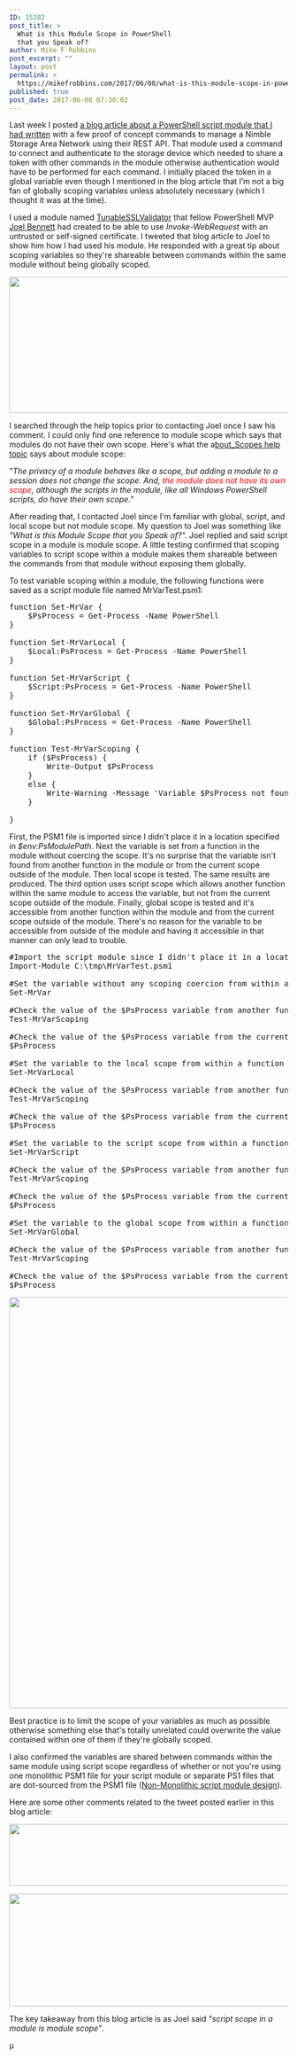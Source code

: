 ```yaml
---
ID: 15282
post_title: >
  What is this Module Scope in PowerShell
  that you Speak of?
author: Mike F Robbins
post_excerpt: ""
layout: post
permalink: >
  https://mikefrobbins.com/2017/06/08/what-is-this-module-scope-in-powershell-that-you-speak-of/
published: true
post_date: 2017-06-08 07:30:02
---
```

Last week I posted <a href="http://mikefrobbins.com/2017/06/01/powershell-and-the-nimble-storage-rest-api/" target="_blank" rel="noopener noreferrer">a blog article about a PowerShell script module that I had written</a> with a few proof of concept commands to manage a Nimble Storage Area Network using their REST API. That module used a command to connect and authenticate to the storage device which needed to share a token with other commands in the module otherwise authentication would have to be performed for each command. I initially placed the token in a global variable even though I mentioned in the blog article that I’m not a big fan of globally scoping variables unless absolutely necessary (which I thought it was at the time).

I used a module named <a href="https://github.com/Jaykul/Tunable-SSL-Validator" target="_blank" rel="noopener noreferrer">TunableSSLValidator</a> that fellow PowerShell MVP <a href="https://twitter.com/Jaykul" target="_blank" rel="noopener noreferrer">Joel Bennett</a> had created to be able to use <em>Invoke-WebRequest</em> with an untrusted or self-signed certificate. I tweeted that blog article to Joel to show him how I had used his module. He responded with a great tip about scoping variables so they're shareable between commands within the same module without being globally scoped.

<a href="https://twitter.com/Jaykul/status/870380357052387328" target="_blank" rel="noopener noreferrer"><img class="alignnone size-full wp-image-15286" src="http://mikefrobbins.com/wp-content/uploads/2017/06/module-scope1a.jpg" alt="" width="588" height="246" /></a>

I searched through the help topics prior to contacting Joel once I saw his comment. I could only find one reference to module scope which says that modules do not have their own scope. Here's what the a<a href="https://msdn.microsoft.com/en-us/powershell/reference/5.1/microsoft.powershell.core/about/about_scopes" target="_blank" rel="noopener noreferrer">bout_Scopes help topic</a> says about module scope:

<em>"The privacy of a module behaves like a scope, but adding a module to a session does not change the scope. And, <span style="color: #ff0000;">the module does not have its own scope</span>, although the scripts in the module, like all Windows PowerShell scripts, do have their own scope."</em>

After reading that, I contacted Joel since I'm familiar with global, script, and local scope but not module scope. My question to Joel was something like <em>"What is this Module Scope that you Speak of?".</em> Joel replied and said script scope in a module is module scope. A little testing confirmed that scoping variables to script scope within a module makes them shareable between the commands from that module without exposing them globally.

To test variable scoping within a module, the following functions were saved as a script module file named MrVarTest.psm1:
<pre class="lang:ps decode:true " title="MrVarTest.psm1">function Set-MrVar {
    $PsProcess = Get-Process -Name PowerShell
}

function Set-MrVarLocal {
    $Local:PsProcess = Get-Process -Name PowerShell
}

function Set-MrVarScript {
    $Script:PsProcess = Get-Process -Name PowerShell
}

function Set-MrVarGlobal {
    $Global:PsProcess = Get-Process -Name PowerShell
}

function Test-MrVarScoping {
    if ($PsProcess) {
        Write-Output $PsProcess
    }
    else {
        Write-Warning -Message 'Variable $PsProcess not found!'
    }
    
}</pre>
First, the PSM1 file is imported since I didn't place it in a location specified in <em>$env:PsModulePath</em>. Next the variable is set from a function in the module without coercing the scope. It's no surprise that the variable isn't found from another function in the module or from the current scope outside of the module. Then local scope is tested. The same results are produced. The third option uses script scope which allows another function within the same module to access the variable, but not from the current scope outside of the module. Finally, global scope is tested and it's accessible from another function within the module and from the current scope outside of the module. There's no reason for the variable to be accessible from outside of the module and having it accessible in that manner can only lead to trouble.
<pre class="lang:ps decode:true ">#Import the script module since I didn't place it in a location specified in $env:PSModulePath
Import-Module C:\tmp\MrVarTest.psm1

#Set the variable without any scoping coercion from within a function in the module
Set-MrVar

#Check the value of the $PsProcess variable from another function in the same module
Test-MrVarScoping

#Check the value of the $PsProcess variable from the current scope
$PsProcess

#Set the variable to the local scope from within a function in the module
Set-MrVarLocal

#Check the value of the $PsProcess variable from another function in the same module
Test-MrVarScoping

#Check the value of the $PsProcess variable from the current scope
$PsProcess

#Set the variable to the script scope from within a function in the module
Set-MrVarScript

#Check the value of the $PsProcess variable from another function in the same module
Test-MrVarScoping

#Check the value of the $PsProcess variable from the current scope
$PsProcess

#Set the variable to the global scope from within a function in the module
Set-MrVarGlobal

#Check the value of the $PsProcess variable from another function in the same module
Test-MrVarScoping

#Check the value of the $PsProcess variable from the current scope
$PsProcess</pre>
<a href="http://mikefrobbins.com/wp-content/uploads/2017/06/module-scope2a.jpg"><img class="alignnone size-full wp-image-15293" src="http://mikefrobbins.com/wp-content/uploads/2017/06/module-scope2a.jpg" alt="" width="859" height="742" /></a>

Best practice is to limit the scope of your variables as much as possible otherwise something else that's totally unrelated could overwrite the value contained within one of them if they're globally scoped.

I also confirmed the variables are shared between commands within the same module using script scope regardless of whether or not you're using one monolithic PSM1 file for your script module or separate PS1 files that are dot-sourced from the PSM1 file (<a href="http://mikefrobbins.com/2017/04/06/video-powershell-non-monolithic-script-module-design/" target="_blank" rel="noopener noreferrer">Non-Monolithic script module design</a>).

Here are some other comments related to the tweet posted earlier in this blog article:

<a href="https://twitter.com/FoxDeploy/status/870411856699158529" target="_blank" rel="noopener noreferrer"><img class="alignnone wp-image-15299 size-full" src="http://mikefrobbins.com/wp-content/uploads/2017/06/module-scope3a.jpg" alt="" width="640" height="112" /></a>

<a href="https://twitter.com/mobileck/status/870406377142980613" target="_blank" rel="noopener noreferrer"><img class="alignnone size-full wp-image-15300" src="http://mikefrobbins.com/wp-content/uploads/2017/06/module-scope4a.jpg" alt="" width="587" height="203" /></a>

The key takeaway from this blog article is as Joel said <em>"script scope in a module is module scope"</em>.

µ